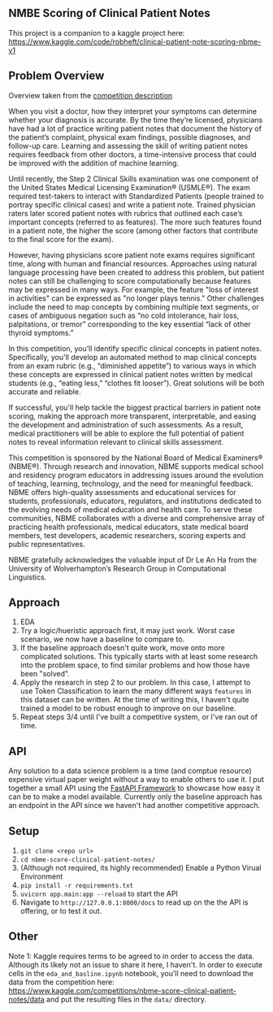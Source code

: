 ## NMBE Scoring of Clinical Patient Notes
This project is a companion to a kaggle project here: https://www.kaggle.com/code/robheft/clinical-patient-note-scoring-nbme-v1  

## Problem Overview
Overview taken from the [competition description](https://www.kaggle.com/c/nbme-score-clinical-patient-notes)  

When you visit a doctor, how they interpret your symptoms can determine whether your diagnosis is accurate. By the time they’re licensed, physicians have had a lot of practice writing patient notes that document the history of the patient’s complaint, physical exam findings, possible diagnoses, and follow-up care. Learning and assessing the skill of writing patient notes requires feedback from other doctors, a time-intensive process that could be improved with the addition of machine learning.

Until recently, the Step 2 Clinical Skills examination was one component of the United States Medical Licensing Examination® (USMLE®). The exam required test-takers to interact with Standardized Patients (people trained to portray specific clinical cases) and write a patient note. Trained physician raters later scored patient notes with rubrics that outlined each case’s important concepts (referred to as features). The more such features found in a patient note, the higher the score (among other factors that contribute to the final score for the exam).

However, having physicians score patient note exams requires significant time, along with human and financial resources. Approaches using natural language processing have been created to address this problem, but patient notes can still be challenging to score computationally because features may be expressed in many ways. For example, the feature "loss of interest in activities" can be expressed as "no longer plays tennis." Other challenges include the need to map concepts by combining multiple text segments, or cases of ambiguous negation such as “no cold intolerance, hair loss, palpitations, or tremor” corresponding to the key essential “lack of other thyroid symptoms.”

In this competition, you’ll identify specific clinical concepts in patient notes. Specifically, you'll develop an automated method to map clinical concepts from an exam rubric (e.g., “diminished appetite”) to various ways in which these concepts are expressed in clinical patient notes written by medical students (e.g., “eating less,” “clothes fit looser”). Great solutions will be both accurate and reliable.

If successful, you'll help tackle the biggest practical barriers in patient note scoring, making the approach more transparent, interpretable, and easing the development and administration of such assessments. As a result, medical practitioners will be able to explore the full potential of patient notes to reveal information relevant to clinical skills assessment.

This competition is sponsored by the National Board of Medical Examiners® (NBME®). Through research and innovation, NBME supports medical school and residency program educators in addressing issues around the evolution of teaching, learning, technology, and the need for meaningful feedback. NBME offers high-quality assessments and educational services for students, professionals, educators, regulators, and institutions dedicated to the evolving needs of medical education and health care. To serve these communities, NBME collaborates with a diverse and comprehensive array of practicing health professionals, medical educators, state medical board members, test developers, academic researchers, scoring experts and public representatives.

NBME gratefully acknowledges the valuable input of Dr Le An Ha from the University of Wolverhampton’s Research Group in Computational Linguistics.


## Approach
1. EDA
2. Try a logic/hueristic approach first, it may just work. Worst case scenario, we now have a baseline to compare to.  
3. If the baseline approach doesn't quite work, move onto more complicated solutions. This typically starts with at least some research into the problem space, to find similar problems and how those have been "solved".
4. Apply the research in step 2 to our problem. In this case, I attempt to use Token Classification to learn the many different ways `features` in this dataset can be written. At the time of writing this, I haven't quite trained a model to be robust enough to improve on our baseline.  
5. Repeat steps 3/4 until I've built a competitive system, or I've ran out of time.  


## API
Any solution to a data science problem is a time (and comptue resource) expensive virtual paper weight without a way to enable others to use it. I put together a small API using the [FastAPI Framework](https://fastapi.tiangolo.com/) to showcase how easy it can be to make a model available. Currently only the baseline approach has an endpoint in the API since we haven't had another competitive approach.  


## Setup
1. `git clone <repo url>`  
2. `cd nbme-score-clinical-patient-notes/`
3. (Although not required, its highly recommended) Enable a Python Virual Environment  
4. `pip install -r requirements.txt`  
5. `uvicorn app.main:app --reload` to start the API
6. Navigate to `http://127.0.0.1:8000/docs` to read up on the the API is offering, or to test it out.  

## Other
Note 1: Kaggle requires terms to be agreed to in order to access the data. Although its likely not an issue to share it here, I haven't. In order to execute cells in the `eda_and_basline.ipynb` notebook, you'll need to download the data from the competition here: https://www.kaggle.com/competitions/nbme-score-clinical-patient-notes/data and put the resulting files in the `data/` directory.  